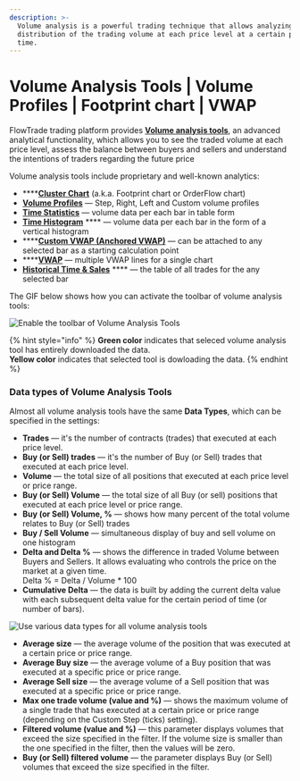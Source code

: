 ```yaml
---
description: >-
  Volume analysis is a powerful trading technique that allows analyzing the
  distribution of the trading volume at each price level at a certain period of
  time.
---
```


# Volume Analysis Tools | Volume Profiles | Footprint chart | VWAP

FlowTrade trading platform provides [**Volume analysis tools**](https://www.flowtrade.com/volumeanalysistools), an advanced analytical functionality, which allows you to see the traded volume at each price level, assess the balance between buyers and sellers and understand the intentions of traders regarding the future price

Volume analysis tools include proprietary and well-known analytics:

* \*\*\*\*[**Cluster Chart**](https://kb.flowtrade.com/analytics-panels/chart/volume-analysis-tools/cluster-chart) (a.k.a. Footprint chart or OrderFlow chart)
* [**Volume Profiles**](https://kb.flowtrade.com/analytics-panels/chart/volume-analysis-tools/volume-profiles) — Step, Right, Left and Custom volume profiles
* [**Time Statistics**](https://kb.flowtrade.com/analytics-panels/chart/volume-analysis-tools/time-statistics) — volume data per each bar in table form
* [**Time Histogram**](https://kb.flowtrade.com/analytics-panels/chart/volume-analysis-tools/time-histogram) \*\*\*\* — volume data per each bar in the form of a vertical histogram
* \*\*\*\*[**Custom VWAP (Anchored VWAP)**](../anchored-vwap.md) — can be attached to any selected bar as a starting calculation point
* \*\*\*\*[**VWAP**](../vwap.md) — multiple VWAP lines for a single chart
* [**Historical Time & Sales**](https://kb.flowtrade.com/analytics-panels/chart/volume-analysis-tools/historical-time-and-sales) \*\*\*\* — the table of all trades for the any selected bar

The GIF below shows how you can activate the toolbar of volume analysis tools:

![Enable the toolbar of Volume Analysis Tools](../../../.gitbook/assets/volume-analysis-tools.gif)

{% hint style="info" %}
**Green color** indicates that seleced volume analysis tool has entirely downloaded the data.\
**Yellow color** indicates that selected tool is dowloading the data.
{% endhint %}

### Data types of Volume Analysis Tools

Almost all volume analysis tools have the same **Data Types**, which can be specified in the settings:

* **Trades** — it's the number of contracts (trades) that executed at each price level.
* **Buy (or Sell) trades** — it's the number of Buy (or Sell) trades that executed at each price level.
* **Volume** — the total size of all positions that executed at each price level or price range.
* **Buy (or Sell) Volume** — the total size of all Buy (or sell) positions that executed at each price level or price range.
* **Buy (or Sell) Volume, %** — shows how many percent of the total volume relates to Buy (or Sell) trades
* **Buy / Sell Volume** — simultaneous display of buy and sell volume on one histogram
* **Delta and Delta %** — shows the difference in traded Volume between Buyers and Sellers. It allows evaluating who controls the price on the market at a given time.\
  Delta % = Delta / Volume \* 100
* **Cumulative Delta** — the data is built by adding the current delta value with each subsequent delta value for the certain period of time (or number of bars).

![Use various data types for all volume analysis tools](../../../.gitbook/assets/volume-profiles-data-types.png)

* **Average size** — the average volume of the position that was executed at a certain price or price range.
* **Average Buy size** — the average volume of a Buy position that was executed at a specific price or price range.
* **Average Sell size** — the average volume of a Sell position that was executed at a specific price or price range.
* **Max one trade volume (value and %)** — shows the maximum volume of a single trade that has executed at a certain price or price range (depending on the Custom Step (ticks) setting).
* **Filtered volume (value and %)** — this parameter displays volumes that exceed the size specified in the filter. If the volume size is smaller than the one specified in the filter, then the values will be zero.
* **Buy (or Sell) filtered volume** — the parameter displays Buy (or Sell) volumes that exceed the size specified in the filter.

